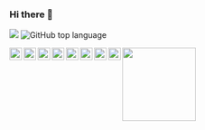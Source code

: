 ### Hi there 👋

![](https://visitor-badge.glitch.me/badge?page_id=ysnz.ysnz)
![GitHub top language](https://img.shields.io/github/languages/top/ysnz/ysnz-assistant?style=plastic)

<a href="https://www.linkedin.com/in/ozcan-yildiz-6154a7244/">
  <img align="left" alt="Linkedin" width="22px" src="https://cdn.jsdelivr.net/npm/simple-icons@v3/icons/linkedin.svg" />
</a>

<a href="https://ozcan19.github.io/">
  <img align="left" alt="github" width="22px" src="https://cdn.jsdelivr.net/npm/simple-icons@v3/icons/github.svg" />
</a>

<a>
  <img align="left" alt="özcan19" width="22px" src="https://cdn.jsdelivr.net/npm/simple-icons@v3/icons/codeforces.svg" />
</a>

<a>
  <img align="left" alt="özcan19" width="22px" src="https://cdn.jsdelivr.net/npm/simple-icons@v3/icons/docker.svg" />
</a>

<a>
  <img align="left" alt="özcan19" width="22px" src="https://cdn.jsdelivr.net/npm/simple-icons@v3/icons/kubernetes.svg" />
</a>

<a>
  <img align="left" alt="özcan19" width="22px" src="https://cdn.jsdelivr.net/npm/simple-icons@v3/icons/linux.svg" />
</a>

<a>
  <img align="left" alt="özcan19" width="22px" src="https://cdn.jsdelivr.net/npm/simple-icons@v3/icons/jenkins.svg" />
</a>


<a>
  <img align="left" alt="özcan19" width="22px" src="https://cdn.jsdelivr.net/npm/simple-icons@v3/icons/codechef.svg" />
<a>
  
<img width=130px align="left" src="https://github.com/ellerbrock/open-source-badges/blob/master/badges/open-source-v1/open-source-150x25.png?raw=true" />

<br>
<br>
